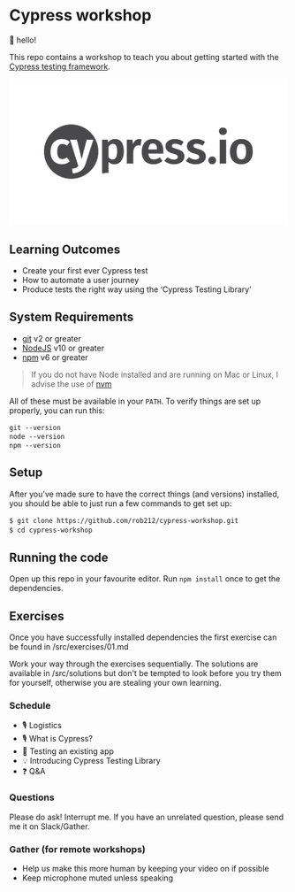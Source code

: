 # Cypress workshop

👋 hello!

This repo contains a workshop to teach you about getting started with the [Cypress testing framework](https://www.cypress.io/).

![cypress logo](/images/cypress-io-logo.png)

## Learning Outcomes
- Create your first ever Cypress test
- How to automate a user journey
- Produce tests the right way using the ‘Cypress Testing Library’ 

## System Requirements

- [git](https://git-scm.com/) v2 or greater
- [NodeJS](https://nodejs.org/) v10 or greater
- [npm](https://www.npmjs.com/) v6 or greater

> If you do not have Node installed and are running on Mac or Linux, I advise the use of [nvm](https://github.com/nvm-sh/nvm)

All of these must be available in your `PATH`. To verify things are set up
properly, you can run this:

```shell
git --version
node --version
npm --version
```

## Setup

After you've made sure to have the correct things (and versions) installed, you
should be able to just run a few commands to get set up:

```sh
$ git clone https://github.com/rob212/cypress-workshop.git
$ cd cypress-workshop
```

## Running the code

Open up this repo in your favourite editor. Run `npm install` once to get the dependencies.

## Exercises

Once you have successfully installed dependencies the first exercise can be found in /src/exercises/01.md

Work your way through the exercises sequentially. The solutions are available in /src/solutions but don't be tempted to look before you try them for yourself, otherwise you are stealing your own learning.

### Schedule

- 🎙 Logistics
- 🎙 What is Cypress?
- 💪 Testing an existing app
- 💡 Introducing Cypress Testing Library
- ❓ Q&A

### Questions

Please do ask! Interrupt me. If you have an unrelated question, please send me it on Slack/Gather.

### Gather (for remote workshops)

- Help us make this more human by keeping your video on if possible
- Keep microphone muted unless speaking
